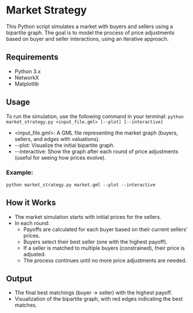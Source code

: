 # Market Strategy

This Python script simulates a market with buyers and sellers using a bipartite graph. The goal is to model the process of price adjustments based on buyer and seller interactions, using an iterative approach.

## Requirements
- Python 3.x
- NetworkX
- Matplotlib

## Usage
To run the simulation, use the following command in your terminal:
``` python market_strategy.py <input_file.gml> [--plot] [--interactive] ```
- <input_file.gml>: A GML file representing the market graph (buyers, sellers, and edges with valuations).
- --plot: Visualize the initial bipartite graph.
- --interactive: Show the graph after each round of price adjustments (useful for seeing how prices evolve).

### Example:
``` python market_strategy.py market.gml --plot --interactive ```

## How it Works
- The market simulation starts with initial prices for the sellers.
- In each round:
    - Payoffs are calculated for each buyer based on their current sellers' prices.
    - Buyers select their best seller (one with the highest payoff).
    - If a seller is matched to multiple buyers (constrained), their price is adjusted.
    - The process continues until no more price adjustments are needed.

## Output
- The final best matchings (buyer -> seller) with the highest payoff.
- Visualization of the bipartite graph, with red edges indicating the best matches.
